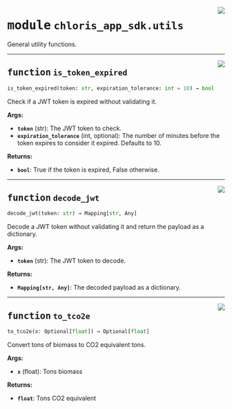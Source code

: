 <!-- markdownlint-disable -->

<a href="https://github.com/chloris-geospatial/chloris-app-sdk/blob/main/chloris-app-sdk/src/chloris_app_sdk/utils.py#L0"><img align="right" style="float:right;" src="https://img.shields.io/badge/-source-cccccc?style=flat-square"></a>

# <kbd>module</kbd> `chloris_app_sdk.utils`
General utility functions.  


---

<a href="https://github.com/chloris-geospatial/chloris-app-sdk/blob/main/chloris-app-sdk/src/chloris_app_sdk/utils.py#L8"><img align="right" style="float:right;" src="https://img.shields.io/badge/-source-cccccc?style=flat-square"></a>

## <kbd>function</kbd> `is_token_expired`

```python
is_token_expired(token: str, expiration_tolerance: int = 10) → bool
```

Check if a JWT token is expired without validating it. 



**Args:**
 
 - <b>`token`</b> (str):  The JWT token to check. 
 - <b>`expiration_tolerance`</b> (int, optional):  The number of minutes before the token expires to consider it expired. Defaults to 10. 



**Returns:**
 
 - <b>`bool`</b>:  True if the token is expired, False otherwise. 


---

<a href="https://github.com/chloris-geospatial/chloris-app-sdk/blob/main/chloris-app-sdk/src/chloris_app_sdk/utils.py#L33"><img align="right" style="float:right;" src="https://img.shields.io/badge/-source-cccccc?style=flat-square"></a>

## <kbd>function</kbd> `decode_jwt`

```python
decode_jwt(token: str) → Mapping[str, Any]
```

Decode a JWT token without validating it and return the payload as a dictionary. 



**Args:**
 
 - <b>`token`</b> (str):  The JWT token to decode. 



**Returns:**
 
 - <b>`Mapping[str, Any]`</b>:  The decoded payload as a dictionary. 


---

<a href="https://github.com/chloris-geospatial/chloris-app-sdk/blob/main/chloris-app-sdk/src/chloris_app_sdk/utils.py#L50"><img align="right" style="float:right;" src="https://img.shields.io/badge/-source-cccccc?style=flat-square"></a>

## <kbd>function</kbd> `to_tco2e`

```python
to_tco2e(x: Optional[float]) → Optional[float]
```

Convert tons of biomass to CO2 equivalent tons. 



**Args:**
 
 - <b>`x`</b> (float):  Tons biomass 



**Returns:**
 
 - <b>`float`</b>:  Tons CO2 equivalent 


